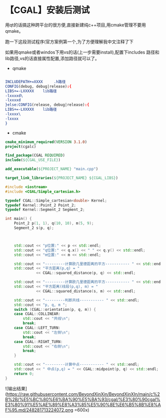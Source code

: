 # 【CGAL】安装后测试

用qt的话搞这种跨平台的很方便,直接新建纯c++项目,用cmake管理不要用qmake。

跑一下这段测试程序(官方案例第一个,为了方便理解我中文注释了下


如果用qmake或者windos下用vs的话(上一步需要install),配置下includes 路径和lib路径,vs的话直接属性配置,添加路径就可以了。

* qmake

``` cmake

INCLUDEPATH+=XXXX     .h路径
CONFIG(debug, debug|release):{
LIBS+=-LXXXXX    lib路径
-lxxxxd\
-lxxxxd
}else:CONFIG(release, debug|release):{
LIBS+=-LXXXXX    lib路径
-lxxxx\
-lxxxx
}
```

* cmake

```cmake
cmake_minimum_required(VERSION 3.1.0)
project(cgalc)

find_package(CGAL REQUIRED)
include(${CGAL_USE_FILE})

add_executable(${PROJECT_NAME} "main.cpp")

target_link_libraries(${PROJECT_NAME} ${CGAL_LIBS})
```



```c++
#include <iostream>
#include <CGAL/Simple_cartesian.h>

typedef CGAL::Simple_cartesian<double> Kernel;
typedef Kernel::Point_2 Point_2;
typedef Kernel::Segment_2 Segment_2;

int main() {
    Point_2 p(1, 1), q(10, 10), m(5, 9);
    Segment_2 s(p, q);



    std::cout << "p位置:" << p << std::endl;
    std::cout << "q位置:" << q.x() << " " << q.y() << std::endl;
    std::cout << "m位置:" << m << std::endl;

    std::cout << "---------计算欧几里德距离的平方----------- " << std::endl;
    std::cout << "平方距离(p,q) = "
              << CGAL::squared_distance(p, q) << std::endl;

    std::cout << "---------计算欧几里德距离的平方----------- " << std::endl;
    std::cout << "平方距离(线段(p,q), m) = "
              << CGAL::squared_distance(s, m) << std::endl;

    std::cout << "---------判断共线----------- " << std::endl;
    std::cout << "p, q, m ";
    switch (CGAL::orientation(p, q, m)) {
    case CGAL::COLLINEAR:
        std::cout << "共线\n";
        break;
    case CGAL::LEFT_TURN:
        std::cout << "左侧\n";
        break;
    case CGAL::RIGHT_TURN:
        std::cout << "右侧\n";
        break;
    }

    std::cout << "---------计算中点----------- " << std::endl;
    std::cout << " 中点(p,q) = " << CGAL::midpoint(p, q) << std::endl;
    return 0;
}
```

![输出结果](https://raw.githubusercontent.com/BeyondXinXin/BeyondXinXIn/main/c%2B%2B/%E5%BC%80%E6%BA%90%E5%BA%93/cgal/%E3%80%90cgal%E3%80%91%E5%AE%89%E8%A3%85%E5%90%8E%E6%B5%8B%E8%AF%95.md/248281713224072.png =600x)



